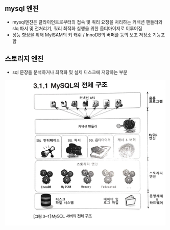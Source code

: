



## mysql 엔진 

- mysql엔진은 클라이언트로부터의 접속 및 쿼리 요청을 처리하는 커넥션 핸들러와 slq 파서 및 전처리기, 쿼리 최적화 실행을 위한 옵티마이저로 이루어짐
- 성능 향상을 위해 MyISAM의 키 캐쉬 / InnoDB의 버퍼풀 등의 보조 저장소 기능포함


## 스토리지 엔진

- sql 문장을 분석하거나 최적화 및 실제 디스크에 저장하는 부분


![](/img/mysql1.jpg)
